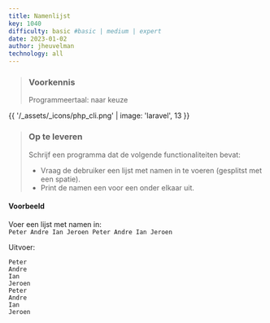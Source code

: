 ```yaml
---
title: Namenlijst
key: 1040
difficulty: basic #basic | medium | expert
date: 2023-01-02
author: jheuvelman
technology: all
---
```


> ### Voorkennis
> Programmeertaal: naar keuze

{{ '/_assets/_icons/php_cli.png'  | image: 'laravel', 13 }}

> ### Op te leveren
> Schrijf een programma dat de volgende functionaliteiten bevat:
> 
> - Vraag de debruiker een lijst met namen in te voeren (gesplitst met een spatie).
> - Print de namen een voor een onder elkaar uit.

#### Voorbeeld
Voer een lijst met namen in:   
<code>Peter Andre Ian Jeroen Peter Andre Ian Jeroen</code>

Uitvoer:
```shell
Peter 
Andre 
Ian 
Jeroen 
Peter 
Andre 
Ian 
Jeroen 
````
